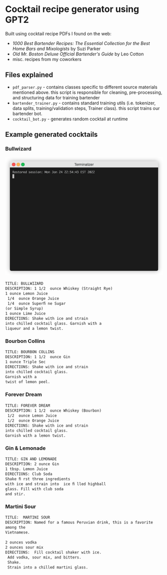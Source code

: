 # Cocktail recipe generator using GPT2
Built using cocktail recipe PDFs I found on the web:
* _1000 Best Bartender Recipes: The Essential Collection for the Best Home Bars and Mixologists_ by Suzi Parker
* _Old Mr. Boston Deluxe Official Bartender's Guide_ by Leo Cotton
* misc. recipes from my coworkers

## Files explained
* `pdf_parser.py` - contains classes specific to different source materials mentioned above. this script is responsible for cleaning, pre-processing, and structuring data for training bartender
* `bartender_trainer.py` - contains standard training utils (i.e. tokenizer, data splits, training/validation steps, Trainer class). this script trains our bartender bot.
* `cocktail_bot.py` - generates random cocktail at runtime

## Example generated cocktails

### Bullwizard
![bullwizard](/assets/bullwizard.gif) 
```
TITLE: BULLWIZARD
DESCRIPTION: 1 1/2  ounce Whiskey (Straight Rye) 
1 ounce Lemon Juice 
 1/4  ounce Orange Juice 
 1/4  ounce Superﬁ ne Sugar  
(or Simple Syrup) 
1 ounce Lime Juice
DIRECTIONS: Shake with ice and strain  
into chilled cocktail glass. Garnish with a  
liqueur and a lemon twist.
```

### Bourbon Collins
```
TITLE: BOURBON COLLINS
DESCRIPTION: 1 1/2  ounce Gin 
1 ounce Triple Sec
DIRECTIONS: Shake with ice and strain  
into chilled cocktail glass.  
Garnish with a  
twist of lemon peel.
```

### Forever Dream
```
TITLE: FOREVER DREAM
DESCRIPTION: 1 1/2  ounce Whiskey (Bourbon) 
 1/2  ounce Lemon Juice 
 1/2  ounce Orange Juice
DIRECTIONS: Shake with ice and strain  
into chilled cocktail glass.  
Garnish with a lemon twist.
```

### Gin & Lemonade
```
TITLE: GIN AND LEMONADE
DESCRIPTION: 2 ounce Gin 
1 tbsp. Lemon Juice
DIRECTIONS: Club Soda 
Shake ﬁ rst three ingredients  
with ice and strain into  ice ﬁ lled highball  
glass. Fill with club soda  
and stir.
```

### Martini Sour
```
TITLE:  MARTINI SOUR
DESCRIPTION: Named for a famous Peruvian drink, this is a favorite among the
Vietnamese.

2 ounces vodka
2 ounces sour mix
DIRECTIONS:  Fill cocktail shaker with ice.
 Add vodka, sour mix, and bitters.
 Shake.
 Strain into a chilled martini glass.
 ```
